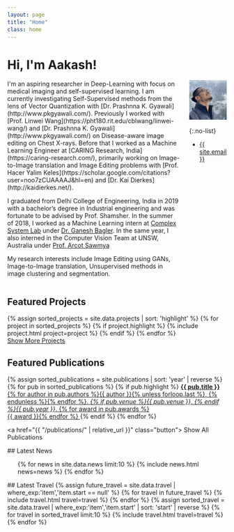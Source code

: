 ```yaml
---
layout: page
title: "Home"
class: home
---
```


# Hi, I'm Aakash!

<div class="columns" markdown="1">

<div class="intro" markdown="1">
I'm an aspiring researcher in Deep-Learning with focus on medical imaging and self-supervised learning. I am currently investigating Self-Supervised methods from the lens of Vector Quantization with [Dr. Prashnna K. Gyawali](http://www.pkgyawali.com/). Previously I worked with [Prof. Linwei Wang](https://pht180.rit.edu/cblwang/linwei-wang/) and [Dr. Prashnna K. Gyawali](http://www.pkgyawali.com/) on Disease-aware image editing on Chest X-rays. Before that I worked as a Machine Learning Engineer at [CARING Research, India](https://caring-research.com/), primarily working on Image-to-Image translation and Image Editing problems with [Prof. Hacer Yalim Keles](https://scholar.google.com/citations?user=noo7zCUAAAAJ&hl=en) and [Dr. Kai Dierkes](http://kaidierkes.net/).

I graduated from Delhi College of Engineering, India in 2019 with a bachelor’s degree in Industrial engineering and was fortunate to be advised by Prof. Shamsher. In the summer of 2018, I worked as a Machine Learning intern at [Complex System Lab](https://cosylab.iiitd.edu.in/) under [Dr. Ganesh Bagler](https://scholar.google.co.in/citations?hl=en&user=qyth_0QAAAAJ&view_op=list_works&sortby=pubdate). In the same year, I also interned in the Computer Vision Team at UNSW, Australia under [Prof. Arcot Sawmya](https://www.cse.unsw.edu.au/~sowmya/)

My research interests include Image Editing using GANs, Image-to-Image translation, Unsupervised methods in image clustering and segmentation.
</div>

<div class="me" markdown="1">
<picture>
  <source srcset='/images/aakash_440.webp' type='image/webp' />
  <img
    src='/images/aakash_440.jpg'
    alt='Aakash Saboo'>
</picture>

{:.no-list}
* <a href="mailto:{{ site.email }}">{{ site.email }}</a>
</div>

</div>


## Featured Projects

<div class="featured-projects">
  {% assign sorted_projects = site.data.projects | sort: 'highlight' %}
  {% for project in sorted_projects %}
    {% if project.highlight %}
      {% include project.html project=project %}
    {% endif %}
  {% endfor %}
</div>
<a href="{{ "/projects/" | relative_url }}" class="button">
  <i class="fas fa-chevron-circle-right"></i>
  Show More Projects
</a>

## Featured Publications

<div class="featured-publications">
  {% assign sorted_publications = site.publications | sort: 'year' | reverse %}
  {% for pub in sorted_publications %}
    {% if pub.highlight %}
      <a href="{{ pub.pdf }}" class="publication">
        <strong>{{ pub.title }}</strong>
        <span class="authors">{% for author in pub.authors %}{{ author }}{% unless forloop.last %}, {% endunless %}{% endfor %}</span>.
        <i>{% if pub.venue %}{{ pub.venue }}, {% endif %}{{ pub.year }}</i>.
        {% for award in pub.awards %}<br/><span class="award"><i class="fas fa-{% if award == "Best Paper Award" %}trophy{% else %}award{% endif %}" aria-hidden="true"></i> {{ award }}</span>{% endfor %}
      </a>
    {% endif %}
  {% endfor %}
</div>

<a href="{{ "/publications/" | relative_url }}" class="button">
  <i class="fas fa-chevron-circle-right"></i>
  Show All Publications
</a>

<div class="news-travel" markdown="1">

<div class="news" markdown="1">
## Latest News

<ul>
{% for news in site.data.news limit:10 %}
  {% include news.html news=news %}
{% endfor %}
</ul>

</div>

<div class="travel" markdown="1">
## Latest Travel

<table>
<tbody>
{% assign future_travel = site.data.travel | where_exp:'item','item.start == null' %}
{% for travel in future_travel %}
  {% include travel.html travel=travel %}
{% endfor %}
{% assign sorted_travel = site.data.travel | where_exp:'item','item.start' | sort: 'start' | reverse %}
{% for travel in sorted_travel limit:10 %}
  {% include travel.html travel=travel %}
{% endfor %}
</tbody>
</table>

</div>

</div>
